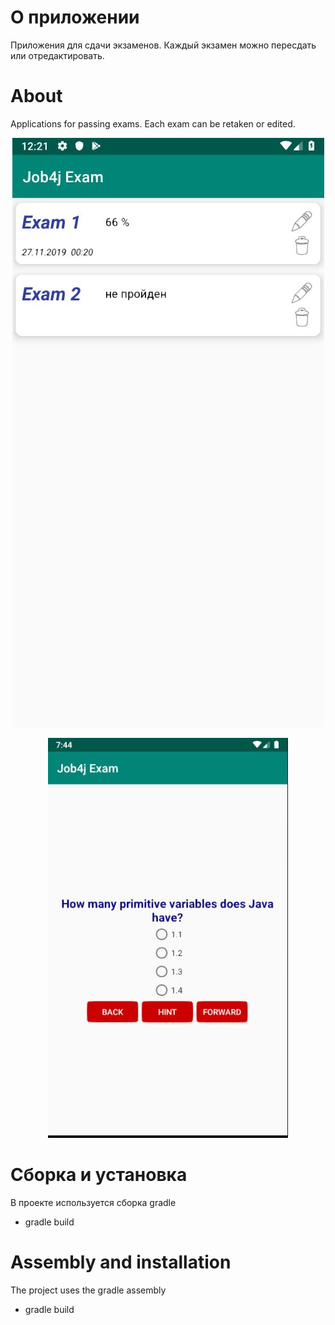 # О приложении
Приложения для сдачи экзаменов. Каждый экзамен можно пересдать или отредактировать.
# About
Applications for passing exams. Each exam can be retaken or edited.
<p align="center">
  <img src="https://raw.githubusercontent.com/DmK78/job4jexam/master/images/1.JPG">
  </p>
<p align="center">
  <img src="https://raw.githubusercontent.com/DmK78/job4jexam/master/images/2.JPG">
  </p>
  
  
# Сборка и установка
В проекте используется сборка gradle
- gradle build

# Assembly and installation
The project uses the gradle assembly
- gradle build
